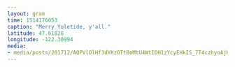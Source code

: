 ```yaml
---
layout: gram
time: 1514176053
caption: "Merry Yuletide, y'all."
latitude: 47.61828
longitude: -122.30994
media:
- media/posts/201712/AQPVlOlHf3dYKzOTtBoMtU4WtIDH1zYcyEHkIS_7T4czhyoAjHEhqUyNobjCSg1jRrGYzf2wK93l4oHe5SVzMd4MMId1OSBvHDBeg_17890479646184516.mp4
---
```

